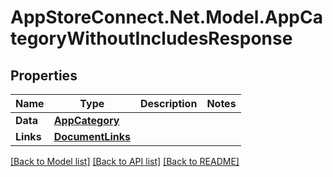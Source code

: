 # AppStoreConnect.Net.Model.AppCategoryWithoutIncludesResponse

## Properties

Name | Type | Description | Notes
------------ | ------------- | ------------- | -------------
**Data** | [**AppCategory**](AppCategory.md) |  | 
**Links** | [**DocumentLinks**](DocumentLinks.md) |  | 

[[Back to Model list]](../README.md#documentation-for-models) [[Back to API list]](../README.md#documentation-for-api-endpoints) [[Back to README]](../README.md)

